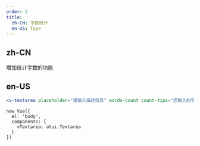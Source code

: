 ```yaml
---
order: 2
title:
  zh-CN: 字数统计
  en-US: Type
---
```


## zh-CN

增加统计字数的功能

## en-US


````jsx
<v-textarea placeholder="请输入描述信息" words-count count-tips="您输入的字数是："></v-textarea>
````

````vue-script
new Vue({
  el: 'body',
  components: {
    vTextarea: atui.Textarea
  }
})
````
